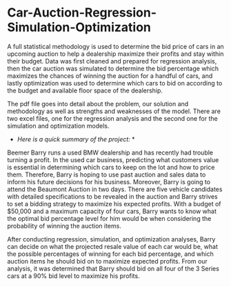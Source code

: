 # Car-Auction-Regression-Simulation-Optimization
A full statistical methodology is used to determine the bid price of cars in an upcoming auction to help a dealership maximize their profits and stay within their budget. Data was first cleaned and prepared for regression analysis, then the car auction was simulated to determine the bid percentage which maximizes the chances of winning the auction for a handful of cars, and lastly optimization was used to determine which cars to bid on according to the budget and available floor space of the dealership.  

The pdf file goes into detail about the problem, our solution and methodology as well as strengths and weaknesses of the model.
There are two excel files, one for the regression analysis and the second one for the simulation and optimization models.

* *Here is a quick summary of the project:* *

Beemer Barry runs a used BMW dealership and has recently had trouble turning a profit. In the used car business, predicting what customers value is essential in determining which cars to keep on the lot and how to price them. Therefore, Barry is hoping to use past auction and sales data to inform his future decisions for his business. Moreover, Barry is going to attend the Beaumont Auction in two days. There are five vehicle candidates with detailed specifications to be revealed in the auction and Barry strives to set a bidding strategy to maximize his expected profits. With a budget of $50,000 and a maximum capacity of four cars, Barry wants to know what the optimal bid percentage level for him would be when considering the probability of winning the auction items.

After conducting regression, simulation, and optimization analyses, Barry can decide on what the projected resale value of each car would be, what the possible percentages of winning for each bid percentage, and which auction items he should bid on to maximize expected profits. From our analysis, it was determined that Barry should bid on all four of the 3 Series cars at a 90% bid level to maximize his profits.

